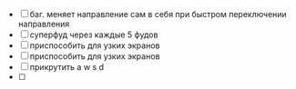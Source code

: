 - [ ] баг. меняет направление сам в себя при быстром переключении направления
- [ ] суперфуд через каждые 5 фудов
- [ ] приспособить для узких экранов
- [ ] приспособить для узких экранов
- [ ] прикрутить a w s d
- [ ] 